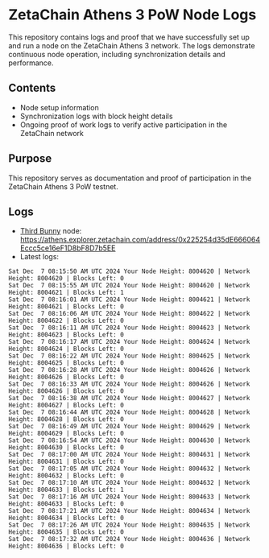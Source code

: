 # ZetaChain Athens 3 PoW Node Logs
This repository contains logs and proof that we have successfully set up and run a node on the ZetaChain Athens 3 network. The logs demonstrate continuous node operation, including synchronization details and performance.

## Contents
- Node setup information
- Synchronization logs with block height details
- Ongoing proof of work logs to verify active participation in the ZetaChain network

## Purpose
This repository serves as documentation and proof of participation in the ZetaChain Athens 3 PoW testnet.

## Logs

- [Third Bunny](https://thirdbunny.xyz/) node: https://athens.explorer.zetachain.com/address/0x225254d35dE666064Eccc5ce16eF1D8bF8D7b5EE
- Latest logs:
```
Sat Dec  7 08:15:50 AM UTC 2024 Your Node Height: 8004620 | Network Height: 8004620 | Blocks Left: 0
Sat Dec  7 08:15:55 AM UTC 2024 Your Node Height: 8004620 | Network Height: 8004621 | Blocks Left: 1
Sat Dec  7 08:16:01 AM UTC 2024 Your Node Height: 8004621 | Network Height: 8004621 | Blocks Left: 0
Sat Dec  7 08:16:06 AM UTC 2024 Your Node Height: 8004622 | Network Height: 8004622 | Blocks Left: 0
Sat Dec  7 08:16:11 AM UTC 2024 Your Node Height: 8004623 | Network Height: 8004623 | Blocks Left: 0
Sat Dec  7 08:16:17 AM UTC 2024 Your Node Height: 8004624 | Network Height: 8004624 | Blocks Left: 0
Sat Dec  7 08:16:22 AM UTC 2024 Your Node Height: 8004625 | Network Height: 8004625 | Blocks Left: 0
Sat Dec  7 08:16:28 AM UTC 2024 Your Node Height: 8004626 | Network Height: 8004626 | Blocks Left: 0
Sat Dec  7 08:16:33 AM UTC 2024 Your Node Height: 8004626 | Network Height: 8004626 | Blocks Left: 0
Sat Dec  7 08:16:38 AM UTC 2024 Your Node Height: 8004627 | Network Height: 8004627 | Blocks Left: 0
Sat Dec  7 08:16:44 AM UTC 2024 Your Node Height: 8004628 | Network Height: 8004628 | Blocks Left: 0
Sat Dec  7 08:16:49 AM UTC 2024 Your Node Height: 8004629 | Network Height: 8004629 | Blocks Left: 0
Sat Dec  7 08:16:54 AM UTC 2024 Your Node Height: 8004630 | Network Height: 8004630 | Blocks Left: 0
Sat Dec  7 08:17:00 AM UTC 2024 Your Node Height: 8004631 | Network Height: 8004631 | Blocks Left: 0
Sat Dec  7 08:17:05 AM UTC 2024 Your Node Height: 8004632 | Network Height: 8004632 | Blocks Left: 0
Sat Dec  7 08:17:10 AM UTC 2024 Your Node Height: 8004632 | Network Height: 8004633 | Blocks Left: 1
Sat Dec  7 08:17:16 AM UTC 2024 Your Node Height: 8004633 | Network Height: 8004633 | Blocks Left: 0
Sat Dec  7 08:17:21 AM UTC 2024 Your Node Height: 8004634 | Network Height: 8004634 | Blocks Left: 0
Sat Dec  7 08:17:26 AM UTC 2024 Your Node Height: 8004635 | Network Height: 8004635 | Blocks Left: 0
Sat Dec  7 08:17:32 AM UTC 2024 Your Node Height: 8004636 | Network Height: 8004636 | Blocks Left: 0
```
